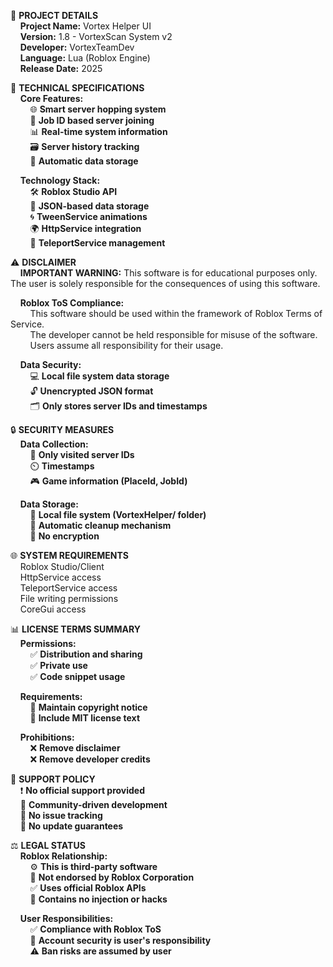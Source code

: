📜 **PROJECT DETAILS**  
&nbsp;&nbsp;&nbsp;&nbsp;**Project Name:** Vortex Helper UI  
&nbsp;&nbsp;&nbsp;&nbsp;**Version:** 1.8 - VortexScan System v2  
&nbsp;&nbsp;&nbsp;&nbsp;**Developer:** VortexTeamDev  
&nbsp;&nbsp;&nbsp;&nbsp;**Language:** Lua (Roblox Engine)  
&nbsp;&nbsp;&nbsp;&nbsp;**Release Date:** 2025  

🎯 **TECHNICAL SPECIFICATIONS**  
&nbsp;&nbsp;&nbsp;&nbsp;**Core Features:**  
&nbsp;&nbsp;&nbsp;&nbsp;&nbsp;&nbsp;&nbsp;&nbsp;🌐 **Smart server hopping system**  
&nbsp;&nbsp;&nbsp;&nbsp;&nbsp;&nbsp;&nbsp;&nbsp;🔑 **Job ID based server joining**  
&nbsp;&nbsp;&nbsp;&nbsp;&nbsp;&nbsp;&nbsp;&nbsp;📊 **Real-time system information**  
&nbsp;&nbsp;&nbsp;&nbsp;&nbsp;&nbsp;&nbsp;&nbsp;🗃️ **Server history tracking**  
&nbsp;&nbsp;&nbsp;&nbsp;&nbsp;&nbsp;&nbsp;&nbsp;💾 **Automatic data storage**  

&nbsp;&nbsp;&nbsp;&nbsp;**Technology Stack:**  
&nbsp;&nbsp;&nbsp;&nbsp;&nbsp;&nbsp;&nbsp;&nbsp;🛠️ **Roblox Studio API**  
&nbsp;&nbsp;&nbsp;&nbsp;&nbsp;&nbsp;&nbsp;&nbsp;📂 **JSON-based data storage**  
&nbsp;&nbsp;&nbsp;&nbsp;&nbsp;&nbsp;&nbsp;&nbsp;🌀 **TweenService animations**  
&nbsp;&nbsp;&nbsp;&nbsp;&nbsp;&nbsp;&nbsp;&nbsp;🌍 **HttpService integration**  
&nbsp;&nbsp;&nbsp;&nbsp;&nbsp;&nbsp;&nbsp;&nbsp;🔄 **TeleportService management**  

⚠️ **DISCLAIMER**  
&nbsp;&nbsp;&nbsp;&nbsp;**IMPORTANT WARNING:** This software is for educational purposes only. The user is solely responsible for the consequences of using this software.

&nbsp;&nbsp;&nbsp;&nbsp;**Roblox ToS Compliance:**  
&nbsp;&nbsp;&nbsp;&nbsp;&nbsp;&nbsp;&nbsp;&nbsp;This software should be used within the framework of Roblox Terms of Service.  
&nbsp;&nbsp;&nbsp;&nbsp;&nbsp;&nbsp;&nbsp;&nbsp;The developer cannot be held responsible for misuse of the software.  
&nbsp;&nbsp;&nbsp;&nbsp;&nbsp;&nbsp;&nbsp;&nbsp;Users assume all responsibility for their usage.

&nbsp;&nbsp;&nbsp;&nbsp;**Data Security:**  
&nbsp;&nbsp;&nbsp;&nbsp;&nbsp;&nbsp;&nbsp;&nbsp;💻 **Local file system data storage**  
&nbsp;&nbsp;&nbsp;&nbsp;&nbsp;&nbsp;&nbsp;&nbsp;🔓 **Unencrypted JSON format**  
&nbsp;&nbsp;&nbsp;&nbsp;&nbsp;&nbsp;&nbsp;&nbsp;🗂️ **Only stores server IDs and timestamps**  

🔒 **SECURITY MEASURES**  
&nbsp;&nbsp;&nbsp;&nbsp;**Data Collection:**  
&nbsp;&nbsp;&nbsp;&nbsp;&nbsp;&nbsp;&nbsp;&nbsp;📅 **Only visited server IDs**  
&nbsp;&nbsp;&nbsp;&nbsp;&nbsp;&nbsp;&nbsp;&nbsp;⏲️ **Timestamps**  
&nbsp;&nbsp;&nbsp;&nbsp;&nbsp;&nbsp;&nbsp;&nbsp;🎮 **Game information (PlaceId, JobId)**  

&nbsp;&nbsp;&nbsp;&nbsp;**Data Storage:**  
&nbsp;&nbsp;&nbsp;&nbsp;&nbsp;&nbsp;&nbsp;&nbsp;📁 **Local file system (VortexHelper/ folder)**  
&nbsp;&nbsp;&nbsp;&nbsp;&nbsp;&nbsp;&nbsp;&nbsp;🧹 **Automatic cleanup mechanism**  
&nbsp;&nbsp;&nbsp;&nbsp;&nbsp;&nbsp;&nbsp;&nbsp;🚫 **No encryption**  

🌐 **SYSTEM REQUIREMENTS**  
&nbsp;&nbsp;&nbsp;&nbsp;Roblox Studio/Client  
&nbsp;&nbsp;&nbsp;&nbsp;HttpService access  
&nbsp;&nbsp;&nbsp;&nbsp;TeleportService access  
&nbsp;&nbsp;&nbsp;&nbsp;File writing permissions  
&nbsp;&nbsp;&nbsp;&nbsp;CoreGui access  

📊 **LICENSE TERMS SUMMARY**  
&nbsp;&nbsp;&nbsp;&nbsp;**Permissions:**  
&nbsp;&nbsp;&nbsp;&nbsp;&nbsp;&nbsp;&nbsp;&nbsp;✅ **Distribution and sharing**  
&nbsp;&nbsp;&nbsp;&nbsp;&nbsp;&nbsp;&nbsp;&nbsp;✅ **Private use**  
&nbsp;&nbsp;&nbsp;&nbsp;&nbsp;&nbsp;&nbsp;&nbsp;✅ **Code snippet usage**  

&nbsp;&nbsp;&nbsp;&nbsp;**Requirements:**  
&nbsp;&nbsp;&nbsp;&nbsp;&nbsp;&nbsp;&nbsp;&nbsp;📝 **Maintain copyright notice**  
&nbsp;&nbsp;&nbsp;&nbsp;&nbsp;&nbsp;&nbsp;&nbsp;📝 **Include MIT license text**  

&nbsp;&nbsp;&nbsp;&nbsp;**Prohibitions:**  
&nbsp;&nbsp;&nbsp;&nbsp;&nbsp;&nbsp;&nbsp;&nbsp;❌ **Remove disclaimer**  
&nbsp;&nbsp;&nbsp;&nbsp;&nbsp;&nbsp;&nbsp;&nbsp;❌ **Remove developer credits**  

🔧 **SUPPORT POLICY**  
&nbsp;&nbsp;&nbsp;&nbsp;❗ **No official support provided**  
&nbsp;&nbsp;&nbsp;&nbsp;🤝 **Community-driven development**  
&nbsp;&nbsp;&nbsp;&nbsp;🚫 **No issue tracking**  
&nbsp;&nbsp;&nbsp;&nbsp;🚫 **No update guarantees**  

⚖️ **LEGAL STATUS**  
&nbsp;&nbsp;&nbsp;&nbsp;**Roblox Relationship:**  
&nbsp;&nbsp;&nbsp;&nbsp;&nbsp;&nbsp;&nbsp;&nbsp;⚙️ **This is third-party software**  
&nbsp;&nbsp;&nbsp;&nbsp;&nbsp;&nbsp;&nbsp;&nbsp;🚫 **Not endorsed by Roblox Corporation**  
&nbsp;&nbsp;&nbsp;&nbsp;&nbsp;&nbsp;&nbsp;&nbsp;✅ **Uses official Roblox APIs**  
&nbsp;&nbsp;&nbsp;&nbsp;&nbsp;&nbsp;&nbsp;&nbsp;🚫 **Contains no injection or hacks**  

&nbsp;&nbsp;&nbsp;&nbsp;**User Responsibilities:**  
&nbsp;&nbsp;&nbsp;&nbsp;&nbsp;&nbsp;&nbsp;&nbsp;✅ **Compliance with Roblox ToS**  
&nbsp;&nbsp;&nbsp;&nbsp;&nbsp;&nbsp;&nbsp;&nbsp;🔐 **Account security is user's responsibility**  
&nbsp;&nbsp;&nbsp;&nbsp;&nbsp;&nbsp;&nbsp;&nbsp;⚠️ **Ban risks are assumed by user**
